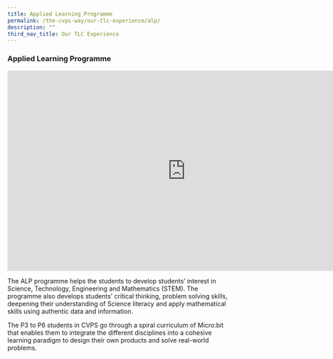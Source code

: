 ```yaml
---
title: Applied Learning Programme
permalink: /the-cvps-way/our-tlc-experience/alp/
description: ""
third_nav_title: Our TLC Experience
---
```

### **Applied Learning Programme**

<iframe allowfullscreen="true" height="450" width="800" frameborder="0" src="https://docs.google.com/presentation/d/e/2PACX-1vTp9iGCLEq0LHOnxQeq9NfaJB4l4yNz86CI4dqIzfRmZQkr8FG9zYDbcOR1YZcohHyPxhntc3QFJrPR/embed?start=false&amp;loop=false&amp;delayms=3000"></iframe>

The ALP programme helps the students to develop students’ interest in Science, Technology, Engineering and Mathematics (STEM). The programme also develops students’ critical thinking, problem solving skills, deepening their understanding of Science literacy and apply mathematical skills using authentic data and information. 

The P3 to P6 students in CVPS go through a spiral curriculum of Micro:bit that enables them to integrate the different disciplines into a cohesive learning paradigm to design their own products and solve real-world problems.